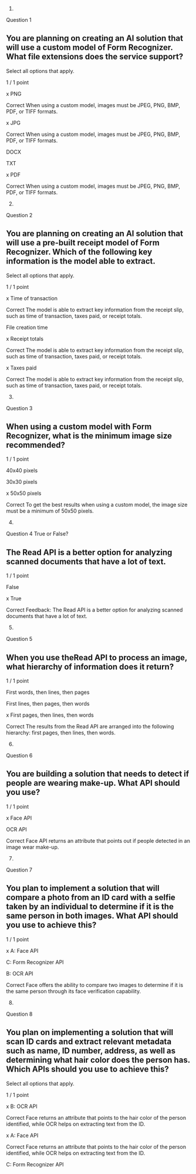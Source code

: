 1.
Question 1
## You are planning on creating an AI solution that will use a custom model of Form Recognizer. What file extensions does the service support?

Select all options that apply.

1 / 1 point

x PNG

Correct
When using a custom model, images must be JPEG, PNG, BMP, PDF, or TIFF formats.


x JPG

Correct
When using a custom model, images must be JPEG, PNG, BMP, PDF, or TIFF formats.


DOCX


TXT


x PDF

Correct
When using a custom model, images must be JPEG, PNG, BMP, PDF, or TIFF formats.

2.
Question 2
## You are planning on creating an AI solution that will use a pre-built receipt model of Form Recognizer. Which of the following key information is the model able to extract.

Select all options that apply.

1 / 1 point

x Time of transaction

Correct
The model is able to extract key information from the receipt slip, such as time of transaction, taxes paid, or receipt totals.


File creation time


x Receipt totals

Correct
The model is able to extract key information from the receipt slip, such as time of transaction, taxes paid, or receipt totals.


x Taxes paid

Correct
The model is able to extract key information from the receipt slip, such as time of transaction, taxes paid, or receipt totals.

3.
Question 3
## When using a custom model with Form Recognizer, what is the minimum image size recommended?

1 / 1 point

40x40 pixels


30x30 pixels


x 50x50 pixels

Correct
To get the best results when using a custom model, the image size must be a minimum of 50x50 pixels.

4.
Question 4
True or False?

## The Read API is a better option for analyzing scanned documents that have a lot of text.

1 / 1 point

False


x True

Correct
Feedback: The Read API is a better option for analyzing scanned documents that have a lot of text.

5.
Question 5
## When you use theRead API to process an image, what hierarchy of information does it return?

1 / 1 point

First words, then lines, then pages


First lines, then pages, then words


x First pages, then lines, then words

Correct
The results from the Read API are arranged into the following hierarchy: first pages, then lines, then words.

6.
Question 6
## You are building a solution that needs to detect if people are wearing make-up. What API should you use?

1 / 1 point

x Face API


OCR API

Correct
Face API returns an attribute that points out if people detected in an image wear make-up.

7.
Question 7
## You plan to implement a solution that will compare a photo from an ID card with a selfie taken by an individual to determine if it is the same person in both images. What API should you use to achieve this?

1 / 1 point

x A: Face API


C: Form Recognizer API


B: OCR API

Correct
Face offers the ability to compare two images to determine if it is the same person through its face verification capability.

8.
Question 8
## You plan on implementing a solution that will scan ID cards and extract relevant metadata such as name, ID number, address, as well as determining what hair color does the person has. Which APIs should you use to achieve this?

Select all options that apply.

1 / 1 point

x B: OCR API

Correct
Face returns an attribute that points to the hair color of the person identified, while OCR helps on extracting text from the ID.


x A: Face API

Correct
Face returns an attribute that points to the hair color of the person identified, while OCR helps on extracting text from the ID.


C: Form Recognizer API